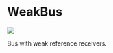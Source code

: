 # WeakBus

[![](https://jitpack.io/v/AllBus/WeakBus.svg)](https://jitpack.io/#AllBus/WeakBus)

Bus with weak reference receivers.